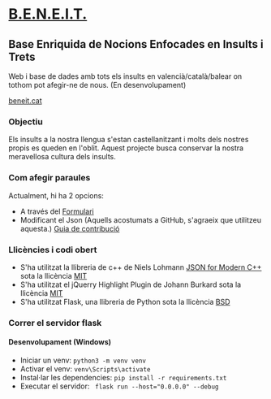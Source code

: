 # [B.E.N.E.I.T.](https://joanriosipla.github.io/BENEIT/)
## Base Enriquida de Nocions Enfocades en Insults i Trets
Web i base de dades amb tots els insults en valencià/català/balear on tothom pot afegir-ne de nous.
(En desenvolupament)

[beneit.cat](http://beneit.cat)

### Objectiu
Els insults a la nostra llengua s'estan castellanitzant i molts dels nostres propis es queden en l'oblit.
Aquest projecte busca conservar la nostra meravellosa cultura dels insults.

### Com afegir paraules
Actualment, hi ha 2 opcions:
- A través del [Formulari](https://docs.google.com/forms/d/e/1FAIpQLSfaUMh9FfrHljv75PoBfhMX-3EK5Fn8CoukRFBO5fl0eYxjlQ/viewform?usp=sf_link)
- Modificant el Json (Aquells acostumats a GitHub, s'agraeix que utilitzeu aquesta.) [Guia de contribució](CONTRIBUTING.md)


### Llicències i codi obert
- S'ha utilitzat la llibreria de c++ de Niels Lohmann [JSON for Modern C++](https://github.com/nlohmann/json) sota la llicència [MIT](https://github.com/nlohmann/json/blob/develop/LICENSE.MIT)
- S'ha utilitzat el jQuerry Highlight Plugin de Johann Burkard sota la llicència [MIT](https://opensource.org/license/mit/)
- S'ha utilitzat Flask, una llibreria de Python sota la llicència [BSD](https://opensource.org/licenses/BSD-3-Clause)

### Correr el servidor flask
#### Desenvolupament (Windows)
- Iniciar un venv: `python3 -m venv venv`
- Activar el venv: `venv\Scripts\activate`
- Instal·lar les dependencies: `pip install -r requirements.txt`
- Executar el servidor: ` flask run --host="0.0.0.0" --debug`